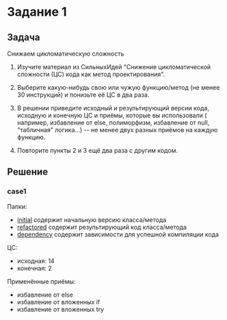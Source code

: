 # Задание 1

## Задача

Снижаем цикломатическую сложность

1. Изучите материал из СильныхИдей "Снижение цикломатической сложности (ЦС) кода как метод проектирования".

2. Выберите какую-нибудь свою или чужую функцию/метод (не менее 30 инструкций) и понизьте её ЦС в два раза.

3. В решении приведите исходный и результирующий версии кода, исходную и конечную ЦС и приёмы, которые вы использовали (
   например, избавление от else, полиморфизм, избавление от null, "табличная" логика...) -- не менее двух разных приёмов
   на каждую функцию.

4. Повторите пункты 2 и 3 ещё два раза с другим кодом.

## Решение

### case1

Папки:

- [initial](case1/initial) содержит начальную версию класса/метода
- [refactored](case1/refactored) содержит результирующий код класса/метода
- [dependency](case1/dependency) содержит зависимости для успешной компиляции кода

ЦС:

- исходная: 14
- конечная: 2

Применённые приёмы:

- избавление от else
- избавление от вложенных if
- избавление от вложенных try
